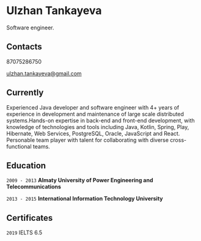 # Ulzhan Tankayeva
Software engineer.

## Contacts
87075286750

ulzhan.tankayeva@gmail.com

## Currently

Experienced Java developer and software engineer with 4+ years of experience in development and maintenance of large scale distributed systems.Hands-on expertise in back-end and front-end development, with knowledge of technologies and tools including Java, Kotlin, Spring, Play, Hibernate, Web Services, PostgreSQL, Oracle, JavaScript and React. Personable team player with talent for collaborating with diverse cross-functional teams.


## Education

`2009 - 2013`
__Almaty University of Power Engineering and Telecommunications__

`2013 - 2015`
__International Information Technology University__


## Certificates

`2019`
IELTS 6.5
